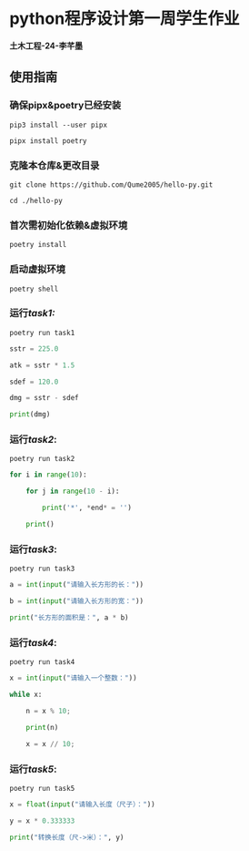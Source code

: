 # python程序设计第一周学生作业

**土木工程-24-李芊墨**

## 使用指南

### 确保pipx&poetry已经安装

`pip3 install --user pipx`

`pipx install poetry`

### 克隆本仓库&更改目录

`git clone https://github.com/Qume2005/hello-py.git`

`cd ./hello-py`



### 首次需初始化依赖&虚拟环境

`poetry install`



### 启动虚拟环境

`poetry shell`



### 运行*task1:* 

`poetry run task1`

```python
sstr = 225.0

atk = sstr * 1.5

sdef = 120.0

dmg = sstr - sdef

print(dmg)
```



### 运行*task2*: 

`poetry run task2`

```python
for i in range(10):

    for j in range(10 - i):

        print('*', *end* = '')

    print()
```



### 运行*task3*: 

`poetry run task3`

```python
a = int(input("请输入长方形的长："))

b = int(input("请输入长方形的宽："))

print("长方形的面积是：", a * b)
```



### 运行*task4*: 

`poetry run task4`

```python
x = int(input("请输入一个整数："))

while x:

    n = x % 10;

    print(n)

    x = x // 10;
```



### 运行*task5*: 

`poetry run task5`

```python
x = float(input("请输入长度（尺子）："))

y = x * 0.333333

print("转换长度（尺->米）：", y)
```


